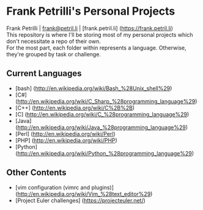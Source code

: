 Frank Petrilli's Personal Projects
================
Frank Petrilli | frank@petril.li | [frank.petril.li] (https://frank.petril.li) <br>
This repository is where I'll be storing most of my personal projects which don't necessitate a repo of their own.<br>
For the most part, each folder within represents a language. Otherwise, they're grouped by task or challenge.<br>

Current Languages
-----------------
* [bash] (http://en.wikipedia.org/wiki/Bash_%28Unix_shell%29)
* [C#] (http://en.wikipedia.org/wiki/C_Sharp_%28programming_language%29)
* [C++] (http://en.wikipedia.org/wiki/C%2B%2B)
* [C] (http://en.wikipedia.org/wiki/C_%28programming_language%29)
* [Java] (http://en.wikipedia.org/wiki/Java_%28programming_language%29)
* [Perl] (http://en.wikipedia.org/wiki/Perl)
* [PHP] (http://en.wikipedia.org/wiki/PHP)
* [Python] (http://en.wikipedia.org/wiki/Python_%28programming_language%29)

Other Contents
--------------
* [vim configuration (vimrc and plugins)] (http://en.wikipedia.org/wiki/Vim_%28text_editor%29)
* [Project Euler challenges] (https://projecteuler.net/)
